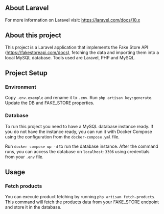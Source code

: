 ## About Laravel

For more information on Laravel visit: https://laravel.com/docs/10.x

## About this project

This project is a Laravel application that implements the Fake Store API (https://fakestoreapi.com/docs), fetching the data and importing them into a local MySQL database.
Tools used are Laravel, PHP and MySQL.

## Project Setup

### Environment

Copy `.env.example` and rename it to `.env`.
Run `php artisan key:generate`.
Update the DB and FAKE_STORE properties.

### Database

To run this project you need to have a MySQL database instance ready.
If you do not have the instance ready, you can run it with Docker Compose using the configuration from the `docker-compose.yml` file.

Run `docker compose up -d` to run the database instance.
After the command runs, you can access the database on `localhost:3306` using credentials from your `.env` file.

## Usage

### Fetch products

You can execute product fetching by running `php artisan fetch-products`.
This command will fetch the products data from your FAKE_STORE endpoint and store it in the database.
